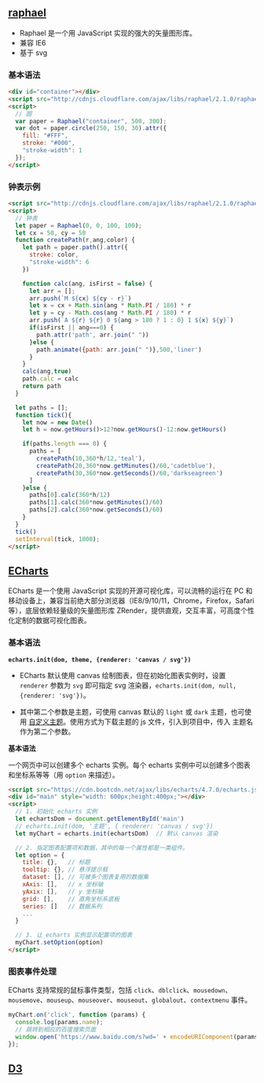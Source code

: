 ## [raphael](https://dmitrybaranovskiy.github.io/raphael/)

- Raphael 是一个用 JavaScript 实现的强大的矢量图形库。
- 兼容 IE6
- 基于 svg

### 基本语法

```html
<div id="container"></div> 
<script src="http://cdnjs.cloudflare.com/ajax/libs/raphael/2.1.0/raphael-min.js"> </script> 
<script> 
  // 圆
  var paper = Raphael("container", 500, 300); 
  var dot = paper.circle(250, 150, 30).attr({ 
    fill: "#FFF", 
    stroke: "#000", 
    "stroke-width": 1 
  }); 
</script> 
```

### 钟表示例

```html
<script src="http://cdnjs.cloudflare.com/ajax/libs/raphael/2.1.0/raphael-min.js"> </script> 
<script> 
  // 钟表
  let paper = Raphael(0, 0, 100, 100);
  let cx = 50, cy = 50
  function createPath(r,ang,color) {
    let path = paper.path().attr({
      stroke: color,
      "stroke-width": 6
    })

    function calc(ang, isFirst = false) {
      let arr = [];
      arr.push(`M ${cx} ${cy - r}`)
      let x = cx + Math.sin(ang * Math.PI / 180) * r
      let y = cy - Math.cos(ang * Math.PI / 180) * r
      arr.push(`A ${r} ${r} 0 ${ang > 180 ? 1 : 0} 1 ${x} ${y}`)
      if(isFirst || ang===0) {
        path.attr('path', arr.join(" "))
      }else {
        path.animate({path: arr.join(" ")},500,'liner')
      }
    }
    calc(ang,true)
    path.calc = calc
    return path
  }

  let paths = [];
  function tick(){
    let now = new Date()
    let h = now.getHours()>12?now.getHours()-12:now.getHours()

    if(paths.length === 0) {
      paths = [
        createPath(10,360*h/12,'teal'),
        createPath(20,360*now.getMinutes()/60,'cadetblue'),
        createPath(30,360*now.getSeconds()/60,'darkseagreen')
      ]
    }else {
      paths[0].calc(360*h/12)
      paths[1].calc(360*now.getMinutes()/60)
      paths[2].calc(360*now.getSeconds()/60)
    }
  }
  tick()
  setInterval(tick, 1000);
</script>
```

## [ECharts](https://echarts.apache.org/zh/index.html)

ECharts 是一个使用 JavaScript 实现的开源可视化库，可以流畅的运行在 PC 和移动设备上，兼容当前绝大部分浏览器（IE8/9/10/11，Chrome，Firefox，Safari等），底层依赖轻量级的矢量图形库 ZRender，提供直观，交互丰富，可高度个性化定制的数据可视化图表。

### 基本语法

**`echarts.init(dom, theme, {renderer: 'canvas / svg'})`**

- ECharts 默认使用 canvas 绘制图表，但在初始化图表实例时，设置 `renderer` 参数为 `svg` 即可指定 svg 渲染器，`echarts.init(dom, null, {renderer: 'svg'})`。

- 其中第二个参数是主题，可使用 canvas 默认的 `light` 或 `dark` 主题，也可使用 [自定义主题](https://www.echartsjs.com/theme-builder/)。使用方式为下载主题的 js 文件，引入到项目中，传入 主题名 作为第二个参数。

**基本语法**

一个网页中可以创建多个 echarts 实例。每个 echarts 实例中可以创建多个图表和坐标系等等（用 `option` 来描述）。

```html
<script src="https://cdn.bootcdn.net/ajax/libs/echarts/4.7.0/echarts.js"> </script>
<div id="main" style="width: 600px;height:400px;"></div>
<script>
  // 1. 初始化 echarts 实例
  let echartsDom = document.getElementById('main')
  // echarts.init(dom, '主题', { renderer: 'canvas / svg'})
  let myChart = echarts.init(echartsDom)  // 默认 canvas 渲染

  // 2. 指定图表配置项和数据，其中的每一个属性都是一类组件。
  let option = {
    title: {},   // 标题
    tooltip: {}, // 悬浮提示框
    dataset: [], // 可被多个图表复用的数据集
    xAxis: [],   // x 坐标轴
    yAxix: [],   // y 坐标轴
    grid: [],    // 直角坐标系底板
    series: []   // 数据系列
    ...
  }

  // 3. 让 echarts 实例显示配置项的图表
  myChart.setOption(option)
</script>
```

### 图表事件处理

ECharts 支持常规的鼠标事件类型，包括 `click`、`dblclick`、`mousedown`、`mousemove`、`mouseup`、`mouseover`、`mouseout`、`globalout`、`contextmenu` 事件。

```js
myChart.on('click', function (params) {
  console.log(params.name);
  // 跳转到相应的百度搜索页面
  window.open('https://www.baidu.com/s?wd=' + encodeURIComponent(params.name));
});
```

## [D3](https://d3js.org/)
